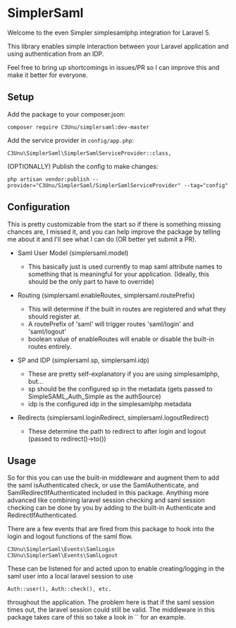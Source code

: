 # SimplerSaml

Welcome to the even Simpler simplesamlphp integration for Laravel 5.

This library enables simple interaction between your Laravel application and using authentication from an IDP.

Feel free to bring up shortcomings in issues/PR so I can improve this and make it better for everyone.

## Setup

Add the package to your composer.json:

    composer require C3Unu/simplersaml:dev-master

Add the service provider in `config/app.php`:

    C3Unu\SimplerSaml\SimplerSamlServiceProvider::class,
    
(OPTIONALLY) Publish the config to make changes:
    
    php artisan vendor:publish --provider="C3Unu/SimplerSaml/SimplerSamlServiceProvider" --tag="config"
    
## Configuration
This is pretty customizable from the start so if there is something missing chances are, I missed it, and you
can help improve the package by telling me about it and I'll see what I can do (OR better yet submit a PR).

- Saml User Model (simplersaml.model)
  - This basically just is used currently to map saml attribute names to something that is meaningful for your application.
   (Ideally, this should be the only part to have to override)

- Routing (simplersaml.enableRoutes, simplersaml.routePrefix)
  - This will determine if the built in routes are registered and what they should register at.
  - A routePrefix of 'saml' will trigger routes 'saml/login' and 'saml/logout'
  - boolean value of enableRoutes will enable or disable the built-in routes entirely.
 
- SP and IDP (simplersaml.sp, simplersaml.idp)
  - These are pretty self-explanatory if you are using simplesamlphp, but...
  - sp should be the configured sp in the metadata (gets passed to SimpleSAML_Auth_Simple as the authSource)
  - idp is the configured idp in the simplesamlphp metadata
 
- Redirects (simplersaml.loginRedirect, simplersaml.logoutRedirect)
  - These determine the path to redirect to after login and logout (passed to redirect()->to())

## Usage

So for this you can use the built-in middleware and augment them to add the saml isAuthenticated check, or use the
SamlAuthenticate, and SamlRedirectIfAuthenticated included in this package.  Anything more advanced like combining
laravel session checking and saml session checking can be done by you by adding to the built-in Authenticate and 
RedirectIfAuthenticated.

There are a few events that are fired from this package to hook into the login and logout functions of the saml flow.

    C3Unu\SimplerSaml\Events\SamlLogin
    C3Unu\SimplerSaml\Events\SamlLogout

These can be listened for and acted upon to enable creating/logging in the saml user into a local laravel session to use
    
    Auth::user(), Auth::check(), etc.
    
throughout the application. The problem here is that if the saml session times out, the laravel session could still be valid.
The middleware in this package takes care of this so take a look in `` for an example.

